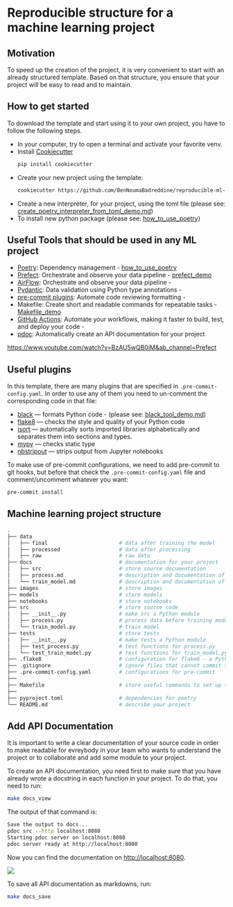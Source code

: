 # Reproducible structure for a machine learning project
## Motivation
To speed up the creation of the project, it is very convenient to start with an already structured template.
Based on that structure, you ensure that your project will be easy to read and 
to maintain.

## How to get started
To download the template and start using it to your own project, you have to follow the following steps.

* In your computer, try to open a terminal and activate your favorite venv.
* Install [Cookiecutter](https://github.com/cookiecutter/cookiecutter)
    ```bash 
    pip install cookiecutter
    ```
* Create your new project using the template:
    ```bash
    cookiecutter https://github.com/BenNoumaBadreddine/reproducible-ml-template
    ```
* Create a new interpreter, for your project, using the toml file (please see: 
[create_poetry_interpreter_from_toml_demo.md](create_poetry_interpreter_from_toml_demo.md)) 
* To install new python package (please see: 
[how_to_use_poetry](https://github.com/BenNoumaBadreddine/poetry_guide.git)) 

## Useful Tools that should be used in any ML project
* [Poetry](https://python-poetry.org/): Dependency management - [how_to_use_poetry](https://github.com/BenNoumaBadreddine/poetry_guide.git)
* [Prefect](https://www.prefect.io/): Orchestrate and observe your data pipeline - [prefect_demo](prefect_demo.md)
* [AirFlow](https://airflow.apache.org/): Orchestrate and observe your data pipeline - 
* [Pydantic](https://docs.pydantic.dev/): Data validation using Python type annotations - 
* [pre-commit plugins](https://pre-commit.com/): Automate code reviewing formatting  -
* Makefile: Create short and readable commands for repeatable tasks - [Makefile_demo](setting_up_makefile_demo.md)
* [GitHub Actions](https://docs.github.com/en/actions): Automate your workflows, making it faster to build, test, and deploy your code - 
* [pdoc](https://github.com/pdoc3/pdoc): Automatically create an API documentation for your project

https://www.youtube.com/watch?v=BzAU5wQB0iM&ab_channel=Prefect

## Useful plugins
In this template, there are many plugins that are specified in `.pre-commit-config.yaml`. 
In order to use any of them you need to un-comment the corresponding code in that file:

-   [black](https://black.readthedocs.io/en/stable/) — formats Python code - (please see: 
[black_tool_demo.md](black_tool_demo.md)) 
-   [flake8](https://flake8.pycqa.org/en/latest/) — checks the style and quality of your Python code
-   [isort](https://github.com/PyCQA/isort) — automatically sorts imported libraries alphabetically and separates them into sections and types.
-   [mypy](https://github.com/python/mypy) — checks static type
-   [nbstripout](https://github.com/kynan/nbstripout) — strips output from Jupyter notebooks

To make use of pre-commit configurations, we need to add pre-commit to git hooks, but before that check the `.pre-commit-config.yaml` file and comment/uncomment whatever you want:
```bash
pre-commit install
```

## Machine learning project structure
```bash
.
├── data            
│   ├── final                       # data after training the model
│   ├── processed                   # data after processing
│   ├── raw                         # raw data
├── docs                            # documentation for your project
│   ├── src                         # store source documentation
│   ├── process.md                  # description and documentation of the process
│   └── train_model.md              # description and documentation of train model
├── images                          # store images
├── models                          # store models
├── notebooks                       # store notebooks
├── src                             # store source code
│   ├── __init__.py                 # make src a Python module 
│   ├── process.py                  # process data before training model
│   └── train_model.py              # train model
├── tests                           # store tests
│   ├── __init__.py                 # make tests a Python module 
│   ├── test_process.py             # test functions for process.py
│   └── test_train_model.py         # test functions for train_model.py
├── .flake8                         # configuration for flake8 - a Python formatter tool
├── .gitignore                      # ignore files that cannot commit to Git
├── .pre-commit-config.yaml         # configurations for pre-commit
├── 
├── Makefile                        # store useful commands to set up the environment
├── 
├── pyproject.toml                  # dependencies for poetry
└── README.md                       # describe your project

```

## Add API Documentation
It is important to write a clear documentation of your source code in order to make readable for evreybody in your team 
who wants to understand the project or to collaborate and add some module to your project.


To create an API documentation, you need first to make sure that you have already wrote a docstring in each function in your project. 
To do that, you need to run:

```bash
make docs_view
```

The output of that command is:

```bash
Save the output to docs...
pdoc src --http localhost:8080
Starting pdoc server on localhost:8080
pdoc server ready at http://localhost:8080
```

Now you can find the documentation on [http://localhost:8080](http://localhost:8080/).

![](https://miro.medium.com/max/700/1*E821NFpxKloYjkJTX9H9aA.gif)

To save all API documentation as markdowns, run:

```bash
make docs_save
```
